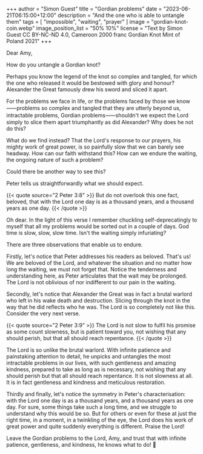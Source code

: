 +++
author = "Simon Guest"
title = "Gordian problems"
date = "2023-06-21T06:15:00+12:00"
description = "And the one who is able to untangle them"
tags = [ "impossible", "waiting", "prayer" ]
image = "gordian-knot-coin.webp"
image_position_list = "50% 10%"
license = "Text by Simon Guest CC BY-NC-ND 4.0, Cameroon 2000 franc Gordian Knot Mint of Poland 2021"
+++

Dear Amy,

How do you untangle a Gordian knot?

Perhaps you know the legend of the knot so complex and tangled, for which the one who released it would be bestowed with glory and honour? Alexander the Great famously drew his sword and sliced it apart.

For the problems we face in life, or the problems faced by those we know⸺problems so complex and tangled that they are utterly beyond us, intractable problems, Gordian problems⸺shouldn't we expect the Lord simply to slice them apart triumphantly as did Alexander? Why does he not do this?

What do we find instead? That the Lord's response to our prayers, his mighty work of great power, is so painfully slow that we can barely see headway. How can our faith withstand this? How can we endure the waiting, the ongoing nature of such a problem?

Could there be another way to see this?

Peter tells us straightforwardly what we should expect.

{{< quote source="2 Peter 3:8" >}}
But do not overlook this one fact, beloved, that with the Lord one day is as a thousand years, and a thousand years as one day.
{{< /quote >}}

Oh dear. In the light of this verse I remember chuckling self-deprecatingly to myself that all my problems would be sorted out in a couple of days. God time is slow, slow, slow time. Isn't the waiting simply infuriating?

There are three observations that enable us to endure.

Firstly, let's notice that Peter addresses his readers as beloved. That's us! We are beloved of the Lord, and whatever the situation and no matter how long the waiting, we must not forget that. Notice the tenderness and understanding here, as Peter articulates that the wait may be prolonged. The Lord is not oblivious of nor indifferent to our pain in the waiting.

Secondly, let's notice that Alexander the Great was in fact a brutal warlord who left in his wake death and destruction. Slicing through the knot in the way that he did reflects who he was. The Lord is so completely not like this. Consider the very next verse.

{{< quote source="2 Peter 3:9" >}}
The Lord is not slow to fulfil his promise as some count slowness, but is patient toward you, not wishing that any should perish, but that all should reach repentance.
{{< /quote >}}

The Lord is so unlike the brutal warlord. With infinite patience and painstaking attention to detail, he unpicks and untangles the most intractable problems in our lives, with such gentleness and amazing kindness, prepared to take as long as is necessary, not wishing that any should perish but that all should reach repentance. It is not slowness at all. It is in fact gentleness and kindness and meticulous restoration.

Thirdly and finally, let's notice the symmetry in Peter's characterisation: with the Lord one day is as a thousand years, and a thousand years as one day. For sure, some things take such a long time, and we struggle to understand why this would be so. But for others or even for these at just the right time, in a moment, in a twinkling of the eye, the Lord does his work of great power and quite suddenly everything is different. Praise the Lord!

Leave the Gordian problems to the Lord, Amy, and trust that with infinite patience, gentleness, and kindness, he knows what to do! 🙏
